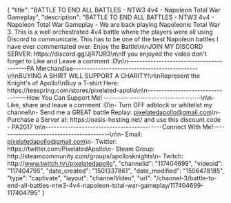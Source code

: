 {
    "title": "BATTLE TO END ALL BATTLES - NTW3 4v4 - Napoleon Total War Gameplay",
    "description": "BATTLE TO END ALL BATTLES - NTW3 4v4 - Napoleon Total War Gameplay - We are back playing Napoleonic Total War 3. This is a well orchestrated 4v4 battle where the players were all using Discord to communicate. This has to be one of the best Napoleon battles I have ever commentated over. Enjoy the Battle\n\nJOIN MY DISCORD SERVER: https:\/\/discord.gg\/JjR7UR3\n\nIf you enjoyed the video don't forget to Like and Leave a comment :D\n\n-----------------------------------------PA Merchandise---------------------------------------------\n\nBUYING A SHIRT WILL SUPPORT A CHARITY!\n\nRepresent the Knight's of Apollo!\nBuy a T-shirt Here: https:\/\/teespring.com\/stores\/pixelated-apollo\n\n----------------------------------How You Can Support Me! -----------------------------------\n\n- Like, share and leave a comment :D\n- Turn OFF adblock or whitelist my channel\n- Send me a GREAT battle Replay: pixelatedapollo@gmail.com\n- Purchase a Server at: https:\/\/oasis-hosting.net\/ and use this discount code - PA2017 \n\n------------------------------------------Connect With Me!-----------------------------------------\n\n- Email: pixelatedapollo@gmail.com\n- Twitter: https:\/\/twitter.com\/PixelatedApollo\n- Steam Group:  http:\/\/steamcommunity.com\/groups\/apollosknights\n- Twitch: http:\/\/www.twitch.tv\/pixelatedapollo",
    "channelid": "117404699",
    "videoid": "117404795",
    "date_created": "1501337861",
    "date_modified": "1506478185",
    "type": "captivate",
    "layout": "channelVideo",
    "url": "\/channel-3\/battle-to-end-all-battles-ntw3-4v4-napoleon-total-war-gameplay\/117404699-117404795"
}